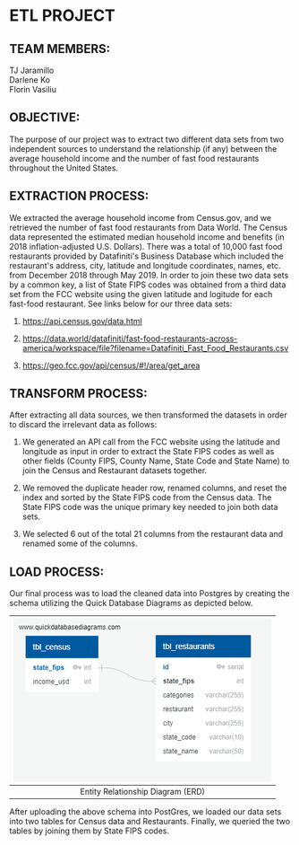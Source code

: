 # ETL PROJECT

## TEAM MEMBERS:
TJ Jaramillo\
Darlene Ko\
Florin Vasiliu

## OBJECTIVE:
The purpose of our project was to extract two different data sets from two independent sources to understand the relationship (if any) between the average household income and the number of fast food restaurants throughout the United States. 

## EXTRACTION PROCESS:
We extracted the average household income from Census.gov, and we retrieved the number of fast food restaurants from Data World.  The Census data represented the estimated median household income and benefits (in 2018 inflation-adjusted U.S. Dollars).  There was a total of 10,000 fast food restaurants provided by Datafiniti's Business Database which included the restaurant's address, city, latitude and longitude coordinates, names, etc. from December 2018 through May 2019.  In order to join these two data sets by a common key, a list of State FIPS codes was obtained from a third data set from the FCC website using the given latitude and logitude for each fast-food restaurant.  See links below for our three data sets:

1) https://api.census.gov/data.html

2) https://data.world/datafiniti/fast-food-restaurants-across-america/workspace/file?filename=Datafiniti_Fast_Food_Restaurants.csv

3) https://geo.fcc.gov/api/census/#!/area/get_area

## TRANSFORM PROCESS:
After extracting all data sources, we then transformed the datasets in order to discard the irrelevant data as follows:

1) We generated an API call from the FCC website using the latitude and longitude as input in order to extract the State FIPS codes as well as other fields (County FIPS, County Name, State Code and State Name) to join the Census and Restaurant datasets together. 

2) We removed the duplicate header row, renamed columns, and reset the index and sorted by the State FIPS code from the Census data.  The State FIPS code was the unique primary key needed to join both data sets.

3) We selected 6 out of the total 21 columns from the restaurant data and renamed some of the columns.

## LOAD PROCESS:
Our final process was to load the cleaned data into Postgres by creating the schema utilizing the Quick Database Diagrams as depicted below.

<img src=3.Load/QuickDBD-ETL_project_ERD.png >|
:--------------------------------------:|
Entity Relationship Diagram (ERD)|

After uploading the above schema into PostGres, we loaded our data sets into two tables for Census data and Restaurants.  Finally, we queried the two tables by joining them by State FIPS codes.  
